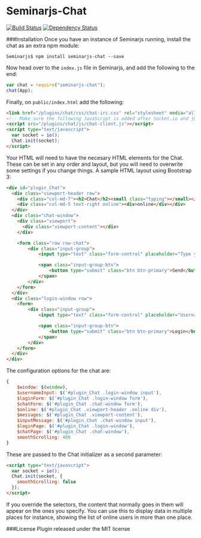 Seminarjs-Chat
==============

[![Build Status](https://travis-ci.org/Nichejs/Seminarjs-Chat.svg?branch=master)](https://travis-ci.org/Nichejs/Seminarjs-Chat)
[![Dependency Status](https://www.versioneye.com/user/projects/542c52d5fc3f5c1a0d000158/badge.svg?style=flat)](https://www.versioneye.com/user/projects/542c52d5fc3f5c1a0d000158)

###Installation
Once you have an instance of Seminarjs running, install the chat as an extra npm module:

```
Seminarjs$ npm install seminarjs-chat --save 
```

Now head over to the `index.js` file in Seminarjs, and add the following to the end:

```javascript
var chat = require("seminarjs-chat");
chat(App);
```

Finally, on `public/index.html` add the following:

```html
<link href="/plugins/chat/css/chat-irc.css" rel="stylesheet" media="all">
<!-- Make sure the following JavaScript is added after Socket.io and jQuery -->
<script src="/plugins/chat/js/chat-client.js"></script>
<script type="text/javascript">
  var socket = io();
  Chat.init(socket);
</script>
```

Your HTML will need to have the necesary HTML elements for the Chat. These can be set in any order and layout, but you will need to overwrite some settings if you change things.
A sample HTML layout using Bootstrap 3:

```html
<div id="plugin_Chat">
  <div class="viewport-header row">
    <div class="col-md-7"><h2>Chat</h2><small class="typing"></small></div>
    <div class="col-md-5 text-right online"><div>online</div></div>                  
  </div>
  <div class="chat-window">
    <div class="viewport">
      <div class="viewport-content"></div>
    </div>

    <form class="row row-chat">
        <div class="input-group">
            <input type="text" class="form-control" placeholder="Type your message" />

            <span class="input-group-btn">
                <button type="submit" class="btn btn-primary">Send</button>
            </span>
        </div>
    </form>
  </div>
  <div class="login-window row">
    <form>
        <div class="input-group">
            <input type="text" class="form-control" placeholder="Username" />

            <span class="input-group-btn">
                <button type="submit" class="btn btn-primary">Login</button>
            </span>
        </div>
    </form>
  </div>
</div>
```

The configuration options for the chat are:

```javascript
{
	$window: $(window),
	$usernameInput: $('#plugin_Chat .login-window input'),
	$loginForm: $('#plugin_Chat .login-window form'),
	$chatForm: $('#plugin_Chat .chat-window form'),
	$online: $('#plugin_Chat .viewport-header .online div'),
	$messages: $('#plugin_Chat .viewport-content'),
	$inputMessage: $('#plugin_Chat .chat-window input'),
	$loginPage: $('#plugin_Chat .login-window'),
	$chatPage: $('#plugin_Chat .chat-window'),
	smoothScrolling: 400
}
```

These are passed to the Chat initializer as a second parameter:

```html
<script type="text/javascript">
  var socket = io();
  Chat.init(socket, {
    smoothScrolling: false
  });
</script>
```

If you override the selectors, the content that normally goes in them will appear on the ones you specify. You can use this to display data in multiple places for instance, showing the list of online users in more than one place.

###License
Plugin released under the MIT license

